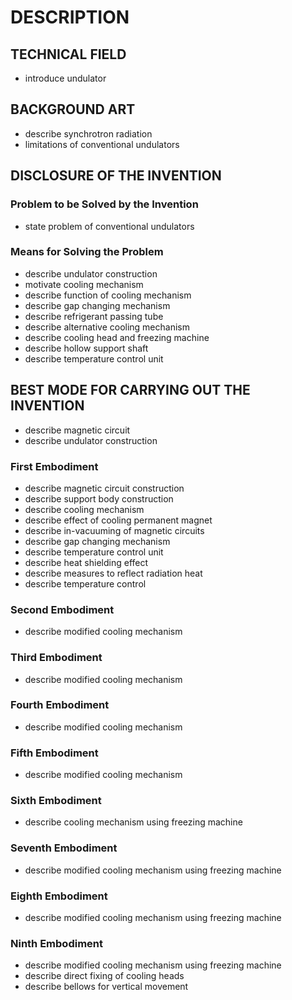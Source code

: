 # DESCRIPTION

## TECHNICAL FIELD

- introduce undulator

## BACKGROUND ART

- describe synchrotron radiation
- limitations of conventional undulators

## DISCLOSURE OF THE INVENTION

### Problem to be Solved by the Invention

- state problem of conventional undulators

### Means for Solving the Problem

- describe undulator construction
- motivate cooling mechanism
- describe function of cooling mechanism
- describe gap changing mechanism
- describe refrigerant passing tube
- describe alternative cooling mechanism
- describe cooling head and freezing machine
- describe hollow support shaft
- describe temperature control unit

## BEST MODE FOR CARRYING OUT THE INVENTION

- describe magnetic circuit
- describe undulator construction

### First Embodiment

- describe magnetic circuit construction
- describe support body construction
- describe cooling mechanism
- describe effect of cooling permanent magnet
- describe in-vacuuming of magnetic circuits
- describe gap changing mechanism
- describe temperature control unit
- describe heat shielding effect
- describe measures to reflect radiation heat
- describe temperature control

### Second Embodiment

- describe modified cooling mechanism

### Third Embodiment

- describe modified cooling mechanism

### Fourth Embodiment

- describe modified cooling mechanism

### Fifth Embodiment

- describe modified cooling mechanism

### Sixth Embodiment

- describe cooling mechanism using freezing machine

### Seventh Embodiment

- describe modified cooling mechanism using freezing machine

### Eighth Embodiment

- describe modified cooling mechanism using freezing machine

### Ninth Embodiment

- describe modified cooling mechanism using freezing machine
- describe direct fixing of cooling heads
- describe bellows for vertical movement

